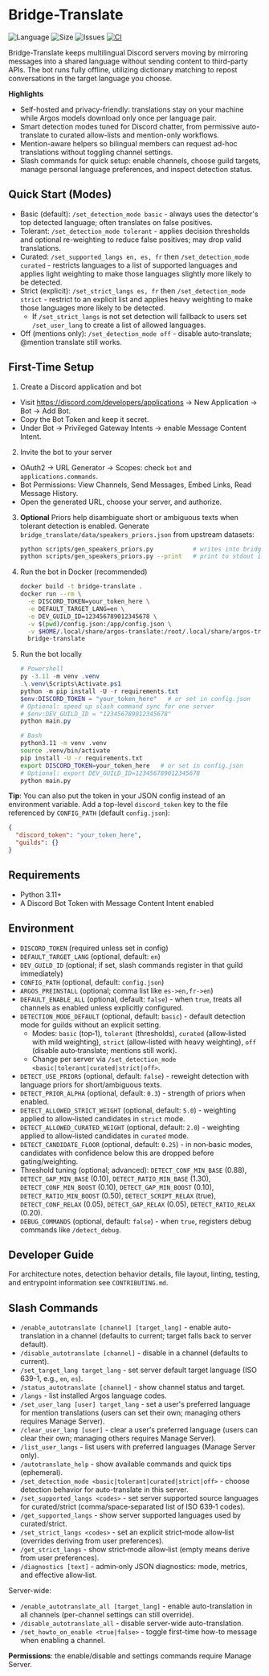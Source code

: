 # Bridge-Translate
![Language](https://img.shields.io/github/languages/top/Steve-dennis/Bridge-Translate)
![Size](https://img.shields.io/github/languages/code-size/Steve-dennis/Bridge-Translate)
![Issues](https://img.shields.io/github/issues/Steve-dennis/Bridge-Translate)
[![CI](https://github.com/Steve-dennis/Bridge-Translate/actions/workflows/ci.yml/badge.svg)](https://github.com/Steve-dennis/Bridge-Translate/actions/workflows/ci.yml)

Bridge-Translate keeps multilingual Discord servers moving by mirroring messages into a shared language without sending content to third-party APIs. The bot runs fully offline, utilizing dictionary matching to repost conversations in the target language you choose.

**Highlights**
- Self-hosted and privacy-friendly: translations stay on your machine while Argos models download only once per language pair.
- Smart detection modes tuned for Discord chatter, from permissive auto-translate to curated allow-lists and mention-only workflows.
- Mention-aware helpers so bilingual members can request ad-hoc translations without toggling channel settings.
- Slash commands for quick setup: enable channels, choose guild targets, manage personal language preferences, and inspect detection status.

## Quick Start (Modes)
- Basic (default): `/set_detection_mode basic` - always uses the detector's top detected language; often translates on false positives.
- Tolerant: `/set_detection_mode tolerant` - applies decision thresholds and optional re-weighting to reduce false positives; may drop valid translations.
- Curated: `/set_supported_langs en, es, fr` then `/set_detection_mode curated` - restricts languages to a list of supported languages and applies light weighting to make those languages slightly more likely to be detected.
- Strict (explicit): `/set_strict_langs es, fr` then `/set_detection_mode strict` - restrict to an explicit list and applies heavy weighting to make those languages more likely to be detected.
  - If `/set_strict_langs` is not set detection will fallback to users set `/set_user_lang` to create a list of allowed languages.
- Off (mentions only): `/set_detection_mode off` - disable auto‑translate; @mention translate still works.

## First-Time Setup
1) Create a Discord application and bot
- Visit https://discord.com/developers/applications -> New Application -> Bot -> Add Bot.
- Copy the Bot Token and keep it secret.
- Under Bot -> Privileged Gateway Intents -> enable Message Content Intent.

2) Invite the bot to your server
- OAuth2 -> URL Generator -> Scopes: check `bot` and `applications.commands`.
- Bot Permissions: View Channels, Send Messages, Embed Links, Read Message History.
- Open the generated URL, choose your server, and authorize.

3) **Optional** Priors help disambiguate short or ambiguous texts when tolerant detection is enabled.
    Generate `bridge_translate/data/speakers_priors.json` from upstream datasets:
    ```bash
    python scripts/gen_speakers_priors.py           # writes into bridge_translate/data
    python scripts/gen_speakers_priors.py --print   # print to stdout instead
    ```

3) Run the bot in Docker (recommended)
    ```bash
    docker build -t bridge-translate .
    docker run --rm \
      -e DISCORD_TOKEN=your_token_here \
      -e DEFAULT_TARGET_LANG=en \
      -e DEV_GUILD_ID=123456789012345678 \
      -v $(pwd)/config.json:/app/config.json \
      -v $HOME/.local/share/argos-translate:/root/.local/share/argos-translate \
      bridge-translate
    ```

4) Run the bot locally
    ```powershell
    # Powershell
    py -3.11 -m venv .venv
    .\.venv\Scripts\Activate.ps1
    python -m pip install -U -r requirements.txt
    $env:DISCORD_TOKEN = "your_token_here"   # or set in config.json
    # Optional: speed up slash command sync for one server
    # $env:DEV_GUILD_ID = "123456789012345678"
    python main.py
    ```

    ```bash
    # Bash
    python3.11 -m venv .venv
    source .venv/bin/activate
    pip install -U -r requirements.txt
    export DISCORD_TOKEN=your_token_here   # or set in config.json
    # Optional: export DEV_GUILD_ID=123456789012345678
    python main.py
    ```
  **Tip**: You can also put the token in your JSON config instead of an environment variable. Add a top-level `discord_token` key to the file referenced by `CONFIG_PATH` (default `config.json`):

```json
{
  "discord_token": "your_token_here",
  "guilds": {}
}
```


## Requirements
- Python 3.11+
- A Discord Bot Token with Message Content Intent enabled

## Environment
- `DISCORD_TOKEN` (required unless set in config)
- `DEFAULT_TARGET_LANG` (optional, default: `en`)
- `DEV_GUILD_ID` (optional; if set, slash commands register in that guild immediately)
- `CONFIG_PATH` (optional, default: `config.json`)
- `ARGOS_PREINSTALL` (optional; comma list like `es->en,fr->en`)
- `DEFAULT_ENABLE_ALL` (optional, default: `false`) - when `true`, treats all channels as enabled unless explicitly configured.
- `DETECTION_MODE_DEFAULT` (optional, default: `basic`) - default detection mode for guilds without an explicit setting.
  - Modes: `basic` (top‑1), `tolerant` (thresholds), `curated` (allow‑listed with mild weighting), `strict` (allow‑listed with heavy weighting), `off` (disable auto‑translate; mentions still work).
  - Change per server via `/set_detection_mode <basic|tolerant|curated|strict|off>`.
- `DETECT_USE_PRIORS` (optional, default: `false`) - reweight detection with language priors for short/ambiguous texts.
- `DETECT_PRIOR_ALPHA` (optional, default: `0.3`) - strength of priors when enabled.
- `DETECT_ALLOWED_STRICT_WEIGHT` (optional, default: `5.0`) - weighting applied to allow‑listed candidates in `strict` mode.
- `DETECT_ALLOWED_CURATED_WEIGHT` (optional, default: `2.0`) - weighting applied to allow‑listed candidates in `curated` mode.
- `DETECT_CANDIDATE_FLOOR` (optional, default: `0.25`) - in non‑basic modes, candidates with confidence below this are dropped before gating/weighting.
- Threshold tuning (optional; advanced): `DETECT_CONF_MIN_BASE` (0.88), `DETECT_GAP_MIN_BASE` (0.10), `DETECT_RATIO_MIN_BASE` (1.30),
  `DETECT_CONF_MIN_BOOST` (0.10), `DETECT_GAP_MIN_BOOST` (0.10), `DETECT_RATIO_MIN_BOOST` (0.50),
  `DETECT_SCRIPT_RELAX` (true), `DETECT_CONF_RELAX` (0.05), `DETECT_GAP_RELAX` (0.05), `DETECT_RATIO_RELAX` (0.20).
 - `DEBUG_COMMANDS` (optional, default: `false`) - when `true`, registers debug commands like `/detect_debug`.

## Developer Guide
For architecture notes, detection behavior details, file layout, linting, testing, and entrypoint information see `CONTRIBUTING.md`.



## Slash Commands
- `/enable_autotranslate [channel] [target_lang]` - enable auto-translation in a channel (defaults to current; target falls back to server default).
- `/disable_autotranslate [channel]` - disable in a channel (defaults to current).
- `/set_target_lang target_lang` - set server default target language (ISO 639-1, e.g., `en`, `es`).
- `/status_autotranslate [channel]` - show channel status and target.
- `/langs` - list installed Argos language codes.
- `/set_user_lang [user] target_lang` - set a user's preferred language for mention translations (users can set their own; managing others requires Manage Server).
- `/clear_user_lang [user]` - clear a user's preferred language (users can clear their own; managing others requires Manage Server).
- `/list_user_langs` - list users with preferred languages (Manage Server only).
- `/autotranslate_help` - show available commands and quick tips (ephemeral).
- `/set_detection_mode <basic|tolerant|curated|strict|off>` - choose detection behavior for auto-translate in this server.
- `/set_supported_langs <codes>` - set server supported source languages for curated/strict (comma/space‑separated list of ISO 639‑1 codes).
- `/get_supported_langs` - show server supported languages used by curated/strict.
- `/set_strict_langs <codes>` - set an explicit strict‑mode allow‑list (overrides deriving from user preferences).
- `/get_strict_langs` - show strict‑mode allow‑list (empty means derive from user preferences).
- `/diagnostics [text]` - admin‑only JSON diagnostics: mode, metrics, and effective allow‑list.

Server-wide:
- `/enable_autotranslate_all [target_lang]` - enable auto-translation in all channels (per-channel settings can still override).
- `/disable_autotranslate_all` - disable server-wide auto-translation.
- `/set_howto_on_enable <true|false>` - toggle first-time how-to message when enabling a channel.

**Permissions**: the enable/disable and settings commands require Manage Server.
